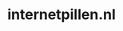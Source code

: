 ---
layout: post
title:  "internetpillen.nl"
internal_url:  "/dutchgov/internetpillen.nl.html"
subdomains_count: 3
all_subdomains_count: 10
urls_count: 3
ssl_rank: 0
http_rank: 75
url_link: /data/internetpillen.nl/urls.txt
all_subdomains_link: /data/internetpillen.nl/all_subdomains.txt
subdomains_link: /data/internetpillen.nl/subdomains.txt
categories: dutchgov
---